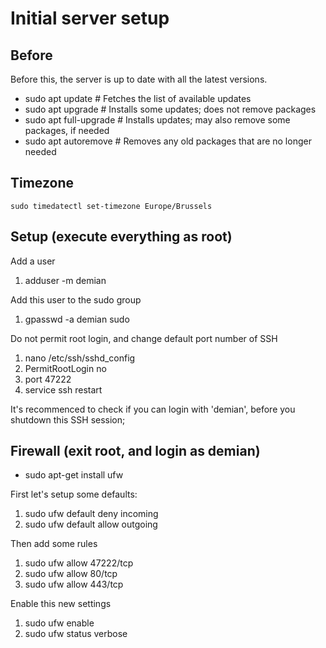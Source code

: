 # Initial server setup

## Before
Before this, the server is up to date with all the latest versions.

- sudo apt update        # Fetches the list of available updates
- sudo apt upgrade       # Installs some updates; does not remove packages
- sudo apt full-upgrade  # Installs updates; may also remove some packages, if needed
- sudo apt autoremove    # Removes any old packages that are no longer needed

## Timezone

```
sudo timedatectl set-timezone Europe/Brussels
```

## Setup (execute everything as root)

Add a user
  1. adduser -m demian

Add this user to the sudo group
  1. gpasswd -a demian sudo

Do not permit root login, and change default port number of SSH
  1. nano /etc/ssh/sshd_config
  2. PermitRootLogin no
  3. port 47222
  4. service ssh restart

  It's recommenced to check if you can login with 'demian', before you shutdown this SSH session;

## Firewall (exit root, and login as demian)

- sudo apt-get install ufw

First let's setup some defaults:
  1. sudo ufw default deny incoming
  2. sudo ufw default allow outgoing

Then add some rules
  1. sudo ufw allow 47222/tcp
  2. sudo ufw allow 80/tcp
  3. sudo ufw allow 443/tcp

Enable this new settings
  1. sudo ufw enable
  2. sudo ufw status verbose
